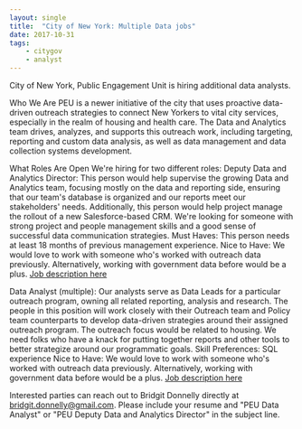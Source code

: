```yaml
---
layout: single
title:  "City of New York: Multiple Data jobs"
date: 2017-10-31
tags: 
    - citygov
    - analyst
---
```


City of New York, Public Engagement Unit is hiring additional data analysts.

Who We Are
PEU is a newer initiative of the city that uses proactive data-driven outreach strategies to connect New Yorkers to vital city services, especially in the realm of housing and health care. The Data and Analytics team drives, analyzes, and supports this outreach work, including targeting, reporting and custom data analysis, as well as data management and data collection systems development.

What Roles Are Open
We're hiring for two different roles:
Deputy Data and Analytics Director: This person would help supervise the growing Data and Analytics team, focusing mostly on the data and reporting side, ensuring that our team's database is organized and our reports meet our stakeholders' needs. Additionally, this person would help project manage the rollout of a new Salesforce-based CRM. We're looking for someone with strong project and people management skills and a good sense of successful data communication strategies.
Must Haves: This person needs at least 18 months of previous management experience.
Nice to Have: We would love to work with someone who's worked with outreach data previously. Alternatively, working with government data before would be a plus.
[Job description here](https://drive.google.com/drive/u/0/folders/0B9_aAEjlRGgQR0JWeTFQWXhXLTg)

Data Analyst (multiple): Our analysts serve as Data Leads for a particular outreach program, owning all related reporting, analysis and research. The people in this position will work closely with their Outreach team and Policy team counterparts to develop data-driven strategies around their assigned outreach program. The outreach focus would be related to housing. We need folks who have a knack for putting together reports and other tools to better strategize around our programmatic goals.
Skill Preferences: SQL experience
Nice to Have: We would love to work with someone who's worked with outreach data previously. Alternatively, working with government data before would be a plus.
[Job description here](https://drive.google.com/file/d/0B9_aAEjlRGgQSXFNQzRuRWM5RnkzZzBWTDVuYWZXQzlyMFZv/view?usp=sharing)

Interested parties can reach out to Bridgit Donnelly directly at bridgit.donnelly@gmail.com. Please include your resume and "PEU Data Analyst" or "PEU Deputy Data and Analytics Director" in the subject line.
